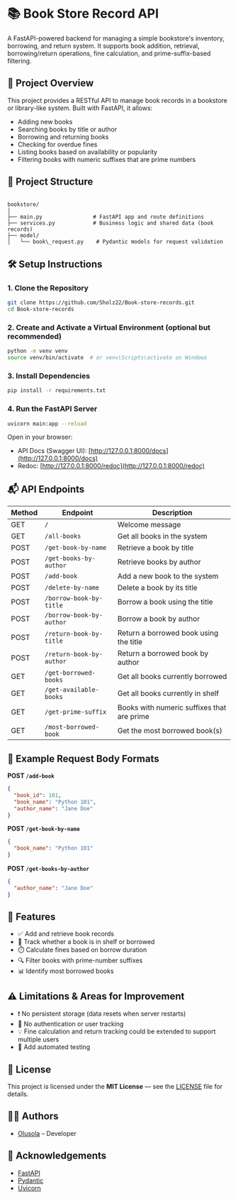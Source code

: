 
# 📚 Book Store Record API

A FastAPI-powered backend for managing a simple bookstore's inventory, borrowing, and return system. It supports book addition, retrieval, borrowing/return operations, fine calculation, and prime-suffix-based filtering.



## 🚀 Project Overview

This project provides a RESTful API to manage book records in a bookstore or library-like system. Built with FastAPI, it allows:
- Adding new books
- Searching books by title or author
- Borrowing and returning books
- Checking for overdue fines
- Listing books based on availability or popularity
- Filtering books with numeric suffixes that are prime numbers


## 📁 Project Structure

```

bookstore/
│
├── main.py                # FastAPI app and route definitions
├── services.py            # Business logic and shared data (book records)
├── model/
│   └── book\_request.py    # Pydantic models for request validation

````



## 🛠️ Setup Instructions

### 1. Clone the Repository

```bash
git clone https://github.com/Sholz22/Book-store-records.git
cd Book-store-records
````

### 2. Create and Activate a Virtual Environment (optional but recommended)

```bash
python -m venv venv
source venv/bin/activate  # or venv\Scripts\activate on Windows
```

### 3. Install Dependencies

```bash
pip install -r requirements.txt
```

### 4. Run the FastAPI Server

```bash
uvicorn main:app --reload
```

Open in your browser:

* API Docs (Swagger UI): [http://127.0.0.1:8000/docs](http://127.0.0.1:8000/docs)
* Redoc: [http://127.0.0.1:8000/redoc](http://127.0.0.1:8000/redoc)



## 📬 API Endpoints

| Method | Endpoint                 | Description                                |
| ------ | ------------------------ | ------------------------------------------ |
| GET    | `/`                      | Welcome message                            |
| GET    | `/all-books`             | Get all books in the system                |
| POST   | `/get-book-by-name`      | Retrieve a book by title                   |
| POST   | `/get-books-by-author`   | Retrieve books by author                   |
| POST   | `/add-book`              | Add a new book to the system               |
| POST   | `/delete-by-name`        | Delete a book by its title                 |
| POST   | `/borrow-book-by-title`  | Borrow a book using the title              |
| POST   | `/borrow-book-by-author` | Borrow a book by author                    |
| POST   | `/return-book-by-title`  | Return a borrowed book using the title     |
| POST   | `/return-book-by-author` | Return a borrowed book by author           |
| GET    | `/get-borrowed-books`    | Get all books currently borrowed           |
| GET    | `/get-available-books`   | Get all books currently in shelf           |
| GET    | `/get-prime-suffix`      | Books with numeric suffixes that are prime |
| GET    | `/most-borrowed-book`    | Get the most borrowed book(s)              |



## 🧾 Example Request Body Formats

**POST `/add-book`**

```json
{
  "book_id": 101,
  "book_name": "Python 101",
  "author_name": "Jane Doe"
}
```

**POST `/get-book-by-name`**

```json
{
  "book_name": "Python 101"
}
```

**POST `/get-books-by-author`**

```json
{
  "author_name": "Jane Doe"
}
```



## 📌 Features

* ✅ Add and retrieve book records
* 📖 Track whether a book is in shelf or borrowed
* ⏱️ Calculate fines based on borrow duration
* 🔍 Filter books with prime-number suffixes
* 📊 Identify most borrowed books



## ⚠️ Limitations & Areas for Improvement

* ❗ No persistent storage (data resets when server restarts)
* 🔐 No authentication or user tracking
* 💡 Fine calculation and return tracking could be extended to support multiple users
* 🧪 Add automated testing



## 📄 License

This project is licensed under the **MIT License** — see the [LICENSE](LICENSE) file for details.



## 👨‍💻 Authors

* [Olusola](https://github.com/Sholz22) – Developer



## 🙌 Acknowledgements

* [FastAPI](https://fastapi.tiangolo.com/)
* [Pydantic](https://pydantic-docs.helpmanual.io/)
* [Uvicorn](https://www.uvicorn.org/)

